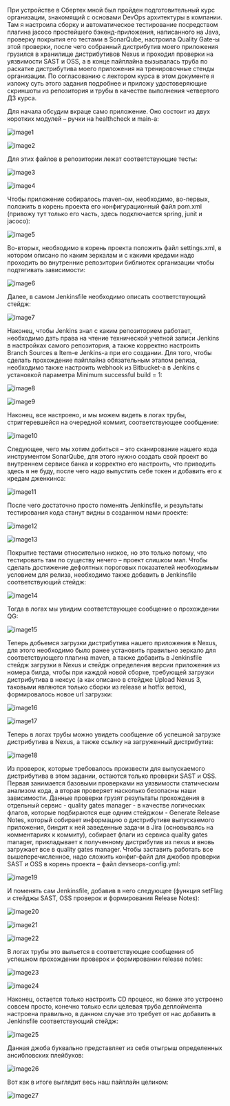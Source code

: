 При устройстве в Сбертех мной был пройден подготовительный курс организации, знакомящий с основами DevOps архитектуры в компании. Там я настроила сборку и автоматическое тестирование посредством плагина jacoco простейшего бэкенд-приложения, написанного на Java, проверку покрытия его тестами в SonarQube, настроила Quality Gate-ы этой проверки, после чего собранный дистрибутив моего приложения грузился в хранилище дистрибутивов Nexus и проходил проверки на уязвимости SAST и OSS, а в конце пайплайна вызывалась труба по раскатке дистрибутива моего приложения на тренировочные стенды организации. По согласованию с лектором курса в этом документе я изложу суть этого задания подробнее и приложу удостоверяющие скриншоты из репозитория и трубы в качестве выполнения четвертого ДЗ курса.

Для начала обсудим вкраце само приложение. Оно состоит из двух коротких модулей – ручки на healthcheck и main-а: 

![image1](images/image1.jpg)

![image2](images/image2.jpg)

Для этих файлов в репозитории лежат соответствующие тесты:

![image3](images/image3.jpg)

![image4](images/image4.jpg)

Чтобы приложение собиралось maven-ом, необходимо, во-первых, положить в корень проекта его конфигурационный файл pom.xml (привожу тут только его часть, здесь подключается spring, junit и jacoco):

![image5](images/image5.jpg)

Во-вторых, необходимо в корень проекта положить файл settings.xml, в котором описано по каким зеркалам и с какими кредами надо проходить во внутренние репозитории библиотек организации чтобы подтягивать зависимости:

![image6](images/image6.jpg)

Далее, в самом Jenkinsfile необходимо описать соответствующий стейдж:

![image7](images/image7.jpg)

Наконец, чтобы Jenkins знал с каким репозиторием работает, необходимо дать права на чтение технической учетной записи Jenkins в настройках самого репозитория, а также корректно настроить Branch Sources в Item-е Jenkins-а при его создании. Для того, чтобы сделать прохождение пайплайна обязательным этапом релиза, необходимо также настроить webhook из Bitbucket-а в Jenkins с установкой параметра Minimum successful build = 1:

![image8](images/image8.jpg)

![image9](images/image9.jpg)

Наконец, все настроено, и мы можем видеть в логах трубы, стриггеревшейся на очередной коммит, соответствующее сообщение:

![image10](images/image10.jpg)

Следующее, чего мы хотим добиться – это сканирование нашего кода инструментом SonarQube, для этого нужно создать свой проект во внутреннем сервисе банка и корректно его настроить, что приводить здесь я не буду, после чего надо выпустить себе токен и добавить его к кредам дженкинса:

![image11](images/image11.jpg)

После чего достаточно просто поменять Jenkinsfile, и результаты тестирования кода станут видны в созданном нами проекте:

![image12](images/image12.jpg)

![image13](images/image13.jpg)

Покрытие тестами относительно низкое, но это только потому, что тестировать там по существу нечего – проект слишком мал. Чтобы сделать достижение дефолтных пороговых показателей необходимым условием для релиза, необходимо также добавить в Jenkinsfile соответствующий стейдж:

![image14](images/image14.jpg)

Тогда в логах мы увидим соответствующее сообщение о прохождении QG:

![image15](images/image15.jpg)

Теперь добьемся загрузки дистрибутива нашего приложения в Nexus, для этого необходимо было ранее установить правильно зеркало для соответствующего плагина maven, а также добавить в Jenkinsfile стейдж загрузки в Nexus и стейдж определения версии приложения из номера билда, чтобы при каждой новой сборке, требующей загрузки дистрибутива в нексус (а как описано в стейдже Upload Nexus 3, таковыми являются только сборки из release и hotfix веток), формировалось новое url загрузки:

![image16](images/image16.jpg)

![image17](images/image17.jpg)

Теперь в логах трубы можно увидеть сообщение об успешной загрузке дистрибутива в Nexus, а также ссылку на загруженный дистрибутив:

![image18](images/image18.jpg)

Из проверок, которые требовалось произвести для выпускаемого дистрибутива в этом задании, остаются только проверки SAST и OSS. Первая занимается базовыми проверками на уязвимости статическим анализом кода, а вторая проверяет насколько безопасны наши зависимости. Данные проверки грузят результаты прохождения в отдельный сервис - quality gates manager - в качестве логических флагов, которые подбираются еще одним стейджом - Generate Release Notes, который собирает информацию о дистрибутиве выпускаемого приложения, биндит к ней заведенные задачи в Jira (основываясь на комментариях к коммиту), собирает флаги из сервиса quality gates manager, прикладывает к полученному дистрибутив из nexus и вновь загружает все в quality gates manager. Чтобы заставить работать все вышеперечисленное, надо сложить конфиг-файл для джобов проверки SAST и OSS в корень проекта – файл devseops-config.yml:

![image19](images/image19.jpg)

И поменять сам Jenkinsfile, добавив в него следующее (функция setFlag и стейджы SAST, OSS проверок и формирования Release Notes):

![image20](images/image20.jpg)

![image21](images/image21.jpg)

![image22](images/image22.jpg)
 
В логах трубы это выльется в соответствующие сообщения об успешном прохождении проверок и формировании release notes:

![image23](images/image23.jpg)

![image24](images/image24.jpg)

Наконец, остается только настроить CD процесс, но банке это устроено совсем просто, конечно только если целевая труба деплоймента настроена правильно, в данном случае это требует от нас добавить в Jenkinsfile соответствующий стейдж:

![image25](images/image25.jpg)

Данная джоба буквально представляет из себя отыгрыш определенных ансибловских плейбуков:

![image26](images/image26.jpg)

Вот как в итоге выглядит весь наш пайплайн целиком:

![image27](images/image27.jpg)
